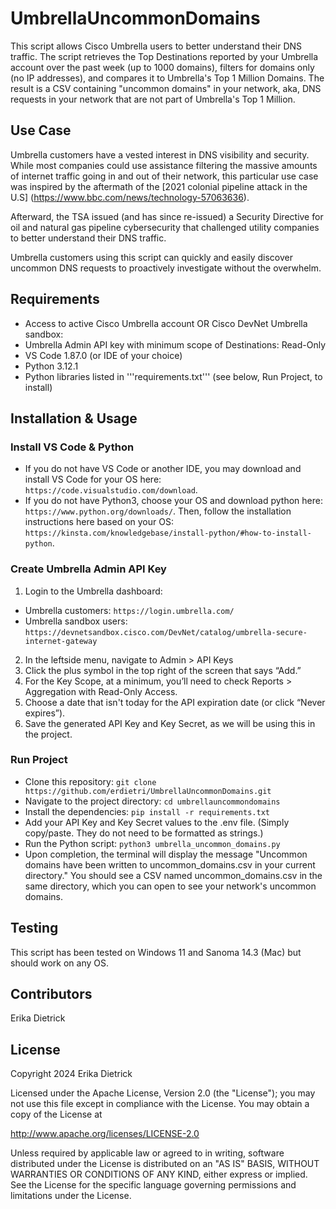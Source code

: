 # UmbrellaUncommonDomains
This script allows Cisco Umbrella users to better understand their DNS traffic. The script retrieves the Top Destinations reported by your Umbrella account over the past week (up to 1000 domains), filters for domains only (no IP addresses), and compares it to Umbrella's Top 1 Million Domains. The result is a CSV containing "uncommon domains" in your network, aka, DNS requests in your network that are not part of Umbrella's Top 1 Million. 

## Use Case
Umbrella customers have a vested interest in DNS visibility and security. While most companies could use assistance filtering the massive amounts of internet traffic going in and out of their network, this particular use case was inspired by the aftermath of the [2021 colonial pipeline attack in the U.S] (https://www.bbc.com/news/technology-57063636).

Afterward, the TSA issued (and has since re-issued) a Security Directive for oil and natural gas pipeline cybersecurity that challenged utility companies to better understand their DNS traffic.

Umbrella customers using this script can quickly and easily discover uncommon DNS requests to proactively investigate without the overwhelm.

## Requirements
* Access to active Cisco Umbrella account OR Cisco DevNet Umbrella sandbox:
* Umbrella Admin API key with minimum scope of Destinations: Read-Only
* VS Code 1.87.0 (or IDE of your choice)
* Python 3.12.1
* Python libraries listed in '''requirements.txt''' (see below, Run Project, to install)

## Installation & Usage
### Install VS Code & Python
* If you do not have VS Code or another IDE, you may download and install VS Code for your OS here: ```https://code.visualstudio.com/download```.
* If you do not have Python3, choose your OS and download python here: ```https://www.python.org/downloads/```. Then, follow the installation instructions here based on your OS: ```https://kinsta.com/knowledgebase/install-python/#how-to-install-python```.

### Create Umbrella Admin API Key
1. Login to the Umbrella dashboard:
 * Umbrella customers: ```https://login.umbrella.com/```
 * Umbrella sandbox users: ```https://devnetsandbox.cisco.com/DevNet/catalog/umbrella-secure-internet-gateway```
2. In the leftside menu, navigate to Admin > API Keys
3. Click the plus symbol in the top right of the screen that says “Add.”
4. For the Key Scope, at a minimum, you’ll need to check Reports > Aggregation with Read-Only Access.
5. Choose a date that isn't today for the API expiration date (or click “Never expires”).
6. Save the generated API Key and Key Secret, as we will be using this in the project.
    
### Run Project
* Clone this repository:
```git clone https://github.com/erdietri/UmbrellaUncommonDomains.git```
* Navigate to the project directory:
```cd umbrellauncommondomains```
* Install the dependencies:
```pip install -r requirements.txt```
* Add your API Key and Key Secret values to the .env file. (Simply copy/paste. They do not need to be formatted as strings.)
* Run the Python script:
```python3 umbrella_uncommon_domains.py```
* Upon completion, the terminal will display the message "Uncommon domains have been written to uncommon_domains.csv in your current directory." You should see a CSV named uncommon_domains.csv in the same directory, which you can open to see your network's uncommon domains.

## Testing
This script has been tested on Windows 11 and Sanoma 14.3 (Mac) but should work on any OS.

## Contributors
Erika Dietrick

## License
Copyright 2024 Erika Dietrick

Licensed under the Apache License, Version 2.0 (the "License");
you may not use this file except in compliance with the License.
You may obtain a copy of the License at

   http://www.apache.org/licenses/LICENSE-2.0

Unless required by applicable law or agreed to in writing, software
distributed under the License is distributed on an "AS IS" BASIS,
WITHOUT WARRANTIES OR CONDITIONS OF ANY KIND, either express or implied.
See the License for the specific language governing permissions and
limitations under the License.

